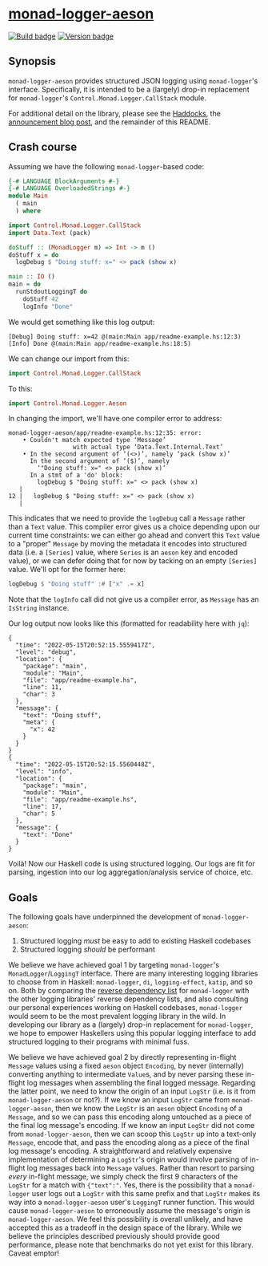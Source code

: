 # [monad-logger-aeson][]

[![Build badge][]][build]
[![Version badge][]][version]

## Synopsis

`monad-logger-aeson` provides structured JSON logging using `monad-logger`'s
interface. Specifically, it is intended to be a (largely) drop-in replacement
for `monad-logger`'s `Control.Monad.Logger.CallStack` module.

For additional detail on the library, please see the [Haddocks][], the
[announcement blog post][], and the remainder of this README.

## Crash course

Assuming we have the following `monad-logger`-based code:

```haskell
{-# LANGUAGE BlockArguments #-}
{-# LANGUAGE OverloadedStrings #-}
module Main
  ( main
  ) where

import Control.Monad.Logger.CallStack
import Data.Text (pack)

doStuff :: (MonadLogger m) => Int -> m ()
doStuff x = do
  logDebug $ "Doing stuff: x=" <> pack (show x)

main :: IO ()
main = do
  runStdoutLoggingT do
    doStuff 42
    logInfo "Done"
```

We would get something like this log output:

```text
[Debug] Doing stuff: x=42 @(main:Main app/readme-example.hs:12:3)
[Info] Done @(main:Main app/readme-example.hs:18:5)
```

We can change our import from this:

```haskell
import Control.Monad.Logger.CallStack
```

To this:

```haskell
import Control.Monad.Logger.Aeson
```

In changing the import, we'll have one compiler error to address:

```text
monad-logger-aeson/app/readme-example.hs:12:35: error:
    • Couldn't match expected type ‘Message’
                  with actual type ‘Data.Text.Internal.Text’
    • In the second argument of ‘(<>)’, namely ‘pack (show x)’
      In the second argument of ‘($)’, namely
        ‘"Doing stuff: x=" <> pack (show x)’
      In a stmt of a 'do' block:
        logDebug $ "Doing stuff: x=" <> pack (show x)
   |
12 |   logDebug $ "Doing stuff: x=" <> pack (show x)
   |
```

This indicates that we need to provide the `logDebug` call a `Message` rather
than a `Text` value. This compiler error gives us a choice depending upon our
current time constraints: we can either go ahead and convert this `Text` value
to a "proper" `Message` by moving the metadata it encodes into structured data
(i.e.  a `[Series]` value, where `Series` is an `aeson` key and encoded value),
or we can defer doing that for now by tacking on an empty `[Series]` value.
We'll opt for the former here:

```haskell
logDebug $ "Doing stuff" :# ["x" .= x]
```

Note that the `logInfo` call did not give us a compiler error, as `Message` has
an `IsString` instance.

Our log output now looks like this (formatted for readability here with `jq`):

```jsonl
{
  "time": "2022-05-15T20:52:15.5559417Z",
  "level": "debug",
  "location": {
    "package": "main",
    "module": "Main",
    "file": "app/readme-example.hs",
    "line": 11,
    "char": 3
  },
  "message": {
    "text": "Doing stuff",
    "meta": {
      "x": 42
    }
  }
}
{
  "time": "2022-05-15T20:52:15.5560448Z",
  "level": "info",
  "location": {
    "package": "main",
    "module": "Main",
    "file": "app/readme-example.hs",
    "line": 17,
    "char": 5
  },
  "message": {
    "text": "Done"
  }
}
```

Voilà! Now our Haskell code is using structured logging. Our logs are fit for
parsing, ingestion into our log aggregation/analysis service of choice, etc.

## Goals

The following goals have underpinned the development of `monad-logger-aeson`:

1. Structured logging _must_ be easy to add to existing Haskell codebases
1. Structured logging _should_ be performant

We believe we have achieved goal 1 by targeting `monad-logger`'s
`MonadLogger`/`LoggingT` interface. There are many interesting logging libraries
to choose from in Haskell: `monad-logger`, `di`, `logging-effect`, `katip`, and
so on. Both by comparing the [reverse dependency list][] for `monad-logger` with
the other logging libraries' reverse dependency lists, and also consulting our
personal experiences working on Haskell codebases, `monad-logger` would seem to
be the most prevalent logging library in the wild. In developing our library as
a (largely) drop-in replacement for `monad-logger`, we hope to empower
Haskellers using this popular logging interface to add structured logging to
their programs with minimal fuss.

We believe we have achieved goal 2 by directly representing in-flight `Message`
values using a fixed `aeson` object `Encoding`, by never (internally) converting
anything to intermediate `Value`s, and by never parsing these in-flight log
messages when assembling the final logged message. Regarding the latter point,
we need to know the origin of an input `LogStr` (i.e. is it from
`monad-logger-aeson` or not?). If we know an input `LogStr` came from
`monad-logger-aeson`, then we know the `LogStr` is an `aeson` object `Encoding`
of a `Message`, and so we can pass this encoding along untouched as a piece of
the final log message's encoding. If we know an input `LogStr` did not come from
`monad-logger-aeson`, then we can scoop this `LogStr` up into a text-only
`Message`, encode that, and pass the encoding along as a piece of the final log
message's encoding. A straightforward and relatively expensive implementation of
determining a `LogStr`'s origin would involve parsing of in-flight log messages
back into `Message` values. Rather than resort to parsing _every_ in-flight
message, we simply check the first 9 characters of the `LogStr` for a match with
`{"text":"`. Yes, there is the possibility that a `monad-logger` user logs out a
`LogStr` with this same prefix and that `LogStr` makes its way into a
`monad-logger-aeson` user's `LoggingT` runner function.  This would cause
`monad-logger-aeson` to erroneously assume the message's origin is
`monad-logger-aeson`. We feel this possibility is overall unlikely, and have
accepted this as a tradeoff in the design space of the library. While we believe
the principles described previously should provide good performance, please note
that benchmarks do not yet exist for this library.  Caveat emptor!

[monad-logger-aeson]: https://github.com/jship/monad-logger-aeson
[Build badge]: https://github.com/jship/monad-logger-aeson/workflows/CI/badge.svg
[build]: https://github.com/jship/monad-logger-aeson/actions
[Version badge]: https://img.shields.io/hackage/v/monad-logger-aeson?color=brightgreen&label=version&logo=haskell
[version]: https://hackage.haskell.org/package/monad-logger-aeson
[Haddocks]: https://hackage.haskell.org/package/monad-logger-aeson
[announcement blog post]: https://jship.github.io/posts/2022-05-17-announcing-monad-logger-aeson/
[reverse dependency list]: https://packdeps.haskellers.com/reverse/monad-logger
